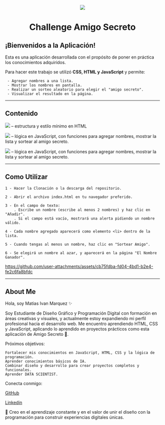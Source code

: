 <p align="center">
<img src="https://img.shields.io/badge/STATUS-%20FINALIZADO-green">
</p>

<h1 align="center">Challenge Amigo Secreto</h1>


<h2>¡Bienvenidos a la Aplicación!</h2>

<p1>Esta es una aplicación desarrollada con el propósito de poner en práctica los conocimientos adquiridos.</p1>

<p2>Para hacer este trabajo se utilizó **CSS, HTML y JavaScript** y permite:</p2>

<l1>

     - Agregar nombres a una lista.
     - Mostrar los nombres en pantalla.
     - Realizar un sorteo aleatorio para elegir el "amigo secreto".
     - Visualizar el resultado en la página.
 
</l1>

- - -


<h2>Contenido</h2>

<p align="left">
<img src="https://img.shields.io/badge/index.-%20html-red"> – estructura y estilo mínimo en HTML
</p>
<p align="left">
<img src="https://img.shields.io/badge/app.-%20js-yellow"> – lógica en JavaScript, con funciones para agregar nombres, mostrar la lista y sortear al amigo secreto.
</p>
<p align="left">
<img src="https://img.shields.io/badge/style.-%20css-skyblue"> – lógica en JavaScript, con funciones para agregar nombres, mostrar la lista y sortear al amigo secreto.
</p>

- - - 


<h2>Como Utilizar</h2>

<l2>

    1 - Hacer la Clonación o la descarga del repositorio.

    2 - Abrir el archivo index.html en tu navegador preferido.

    3 - En el campo de texto:
        . Escribe un nombre (escribe al menos 2 nombres) y haz clic en "Añadir".
        . Si el campo está vacío, mostrará una alerta pidiendo un nombre válido.

    4 - Cada nombre agregado aparecerá como elemento <li> dentro de la lista.

    5 - Cuando tengas al menos un nombre, haz clic en "Sortear Amigo".

    6 - Se elegirá un nombre al azar, y aparecerá en la página "El Nombre Ganador".

</l2>

https://github.com/user-attachments/assets/cb75fdba-fd04-4bd1-b2e4-fe2c6fa8bfdc



- - -

<h2>About Me</h2>

<p1>Hola, soy Matias Ivan Marquez ✨

Soy Estudiante de Diseño Gráfico y Programación Digital con formación en áreas creativas y visuales, y actualmente estoy expandiendo mi perfil profesional hacia el desarrollo web.
Me encuentro aprendiendo HTML, CSS y JavaScript, aplicando lo aprendido en proyectos prácticos como esta aplicación de Amigo Secreto 🎁.

Próximos objetivos:

    Fortalecer mis conocimientos en JavaScript, HTML, CSS y la lógica de programación.
    Aprender conocimientos básicos de IA.
    Combinar diseño y desarrollo para crear proyectos completos y funcionales.
    Aprender DATA SCIENTIST.

Conecta conmigo:

   [GitHub](https://github.com/MarquezIMatias)

   [Linkedin](https://linkedin.com/in/matias-ivan-marquez-b05888378)


🚀 Creo en el aprendizaje constante y en el valor de unir el diseño con la programación para construir experiencias digitales únicas.
</p1>

